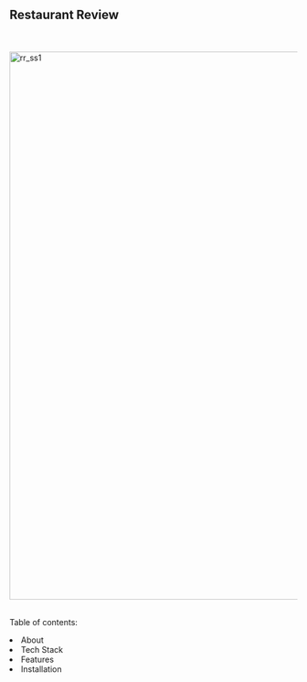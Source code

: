 <h2>Restaurant Review</h2>
<br>
<br>

<img width="959" alt="rr_ss1" src="https://github.com/user-attachments/assets/af607b89-85db-4a31-902f-edab0ec69812" />

<br>
<br>

Table of contents:
<li>About</li>
<li>Tech Stack</li>
<li>Features</li>
<li>Installation</li>




